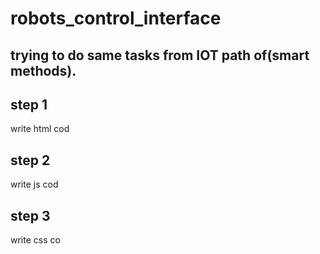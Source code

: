 # robots_control_interface
trying to do same tasks from IOT path of(smart methods).
---
## step 1
write html cod
## step 2
write js cod
## step 3
write css co
